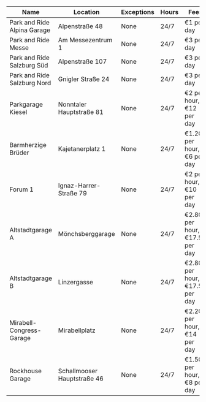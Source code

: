 

| Name | Location | Exceptions | Hours | Fees |
| --- | --- | --- | --- | --- |
| Park and Ride Alpina Garage | Alpenstraße 48 | None | 24/7 | €1 per day |
| Park and Ride Messe | Am Messezentrum 1 | None | 24/7 | €3 per day |
| Park and Ride Salzburg Süd | Alpenstraße 107 | None | 24/7 | €3 per day |
| Park and Ride Salzburg Nord | Gnigler Straße 24 | None | 24/7 | €3 per day |
| Parkgarage Kiesel | Nonntaler Hauptstraße 81 | None | 24/7 | €2 per hour, €12 per day |
| Barmherzige Brüder | Kajetanerplatz 1 | None | 24/7 | €1.20 per hour, €6 per day |
| Forum 1 | Ignaz-Harrer-Straße 79 | None | 24/7 | €2 per hour, €10 per day |
| Altstadtgarage A | Mönchsberggarage | None | 24/7 | €2.80 per hour, €17.50 per day |
| Altstadtgarage B | Linzergasse | None | 24/7 | €2.80 per hour, €17.50 per day |
| Mirabell-Congress-Garage | Mirabellplatz | None | 24/7 | €2.20 per hour, €14 per day |
| Rockhouse Garage | Schallmooser Hauptstraße 46 | None | 24/7 | €1.50 per hour, €8 per day |

